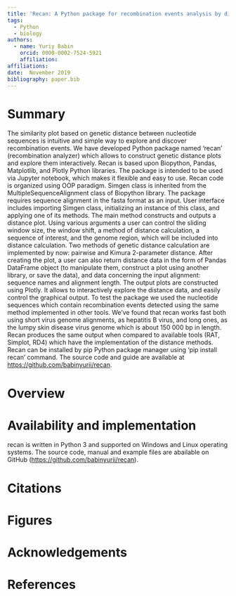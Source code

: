 ```yaml
---
title: 'Recan: A Python package for recombination events analysis by distance plotting'
tags:
  - Python
  - biology
authors:
  - name: Yuriy Babin
    orcid: 0000-0002-7524-5921
    affiliation: 
affiliations:
date:  November 2019
bibliography: paper.bib
---
```

# Summary

The similarity plot based on genetic distance between nucleotide sequences is intuitive and simple way to explore and discover recombination events. We have developed Python package named ‘recan’ (recombination analyzer) which allows to construct genetic distance plots and explore them interactively. 
Recan is based upon Biopython, Pandas, Matplotlib, and Plotly Python libraries. The package is intended to be used via Jupyter notebook, which makes it flexible and easy to use.
Recan code is organized using OOP paradigm. Simgen class is inherited from the MultipleSequenceAlignment class of Biopython library. The package requires sequence alignment in the fasta format as an input. User interface includes importing Simgen class, initializing an instance of this class, and applying one of its methods. The main method constructs and outputs a distance plot. Using various arguments a user can control the sliding window size, the window shift, a method of distance calculation, a sequence of interest, and the genome region, which will be included into distance calculation. Two methods of genetic distance calculation are implemented by now: pairwise and Kimura 2-parameter distance. After creating the plot, a user can also return distance data in the form of Pandas DataFrame object (to manipulate them, construct a plot using another library, or save the data), and data concerning the input alignment: sequence names and alignment length. The output plots are constructed using Plotly. It allows to interactively explore the distance data, and easily control the graphical output.
To test the package we used the nucleotide sequences which contain recombination events detected using the same method implemented in other tools. We’ve found that recan works fast both using short virus genome alignments, as hepatitis B virus, and long ones, as the lumpy skin disease virus genome which is about 150 000 bp in length. Recan produces the same output when compared to available tools (RAT, Simplot, RD4) which have the implementation of the distance methods. 
Recan can be installed by pip Python package manager using ‘pip install recan’ command. The source code and guide are available at https://github.com/babinyurii/recan.

# Overview

# Availability and implementation
recan is written in Python 3 and supported on Windows and Linux operating systems. The source code, manual and example files are abailable on GitHub (https://github.com/babinyurii/recan). 

# Citations

# Figures


# Acknowledgements



# References
